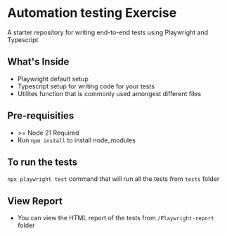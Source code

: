# Automation testing Exercise

A starter repository for writing end-to-end tests using Playwright and Typescript

## What's Inside

- Playwright default setup
- Typescript setup for writing code for your tests
- Utilites function that is commonly used amongest different files

## Pre-requisities

- ‎>= Node 21 Required
- Run `npm install` to install node_modules

## To run the tests

`npx playwright test` command that will run all the tests from `tests` folder

## View Report

- You can view the HTML report of the tests from `/Playwright-report` folder
